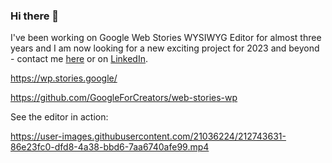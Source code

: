 ### Hi there 👋

I've been working on Google Web Stories WYSIWYG Editor for almost three years and I am now looking for a new exciting project for 2023 and beyond - contact me [here](mailto:marcin@webskill.pl?subject=[GitHub]%20Let's%20work%20together) or on [LinkedIn](https://www.linkedin.com/in/merapi/).

https://wp.stories.google/

https://github.com/GoogleForCreators/web-stories-wp


<!--
**merapi/merapi** is a ✨ _special_ ✨ repository because its `README.md` (this file) appears on your GitHub profile.

Here are some ideas to get you started:

- 🔭 I’m currently working on ...
- 🌱 I’m currently learning ...
- 👯 I’m looking to collaborate on ...
- 🤔 I’m looking for help with ...
- 💬 Ask me about ...
- 📫 How to reach me: ...
- 😄 Pronouns: ...
- ⚡ Fun fact: ...
-->

See the editor in action:

https://user-images.githubusercontent.com/21036224/212743631-86e23fc0-dfd8-4a38-bbd6-7aa6740afe99.mp4


